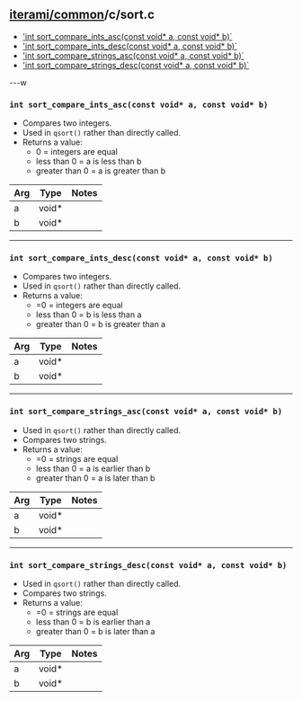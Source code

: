[iterami/common](https://github.com/iterami/Documentation.htm/blob/gh-pages/common/README.md)/c/sort.c
------------------------------------------------------------------------------------------------------

* ['int sort_compare_ints_asc(const void* a, const void* b)`](#int-sort_compare_ints_ascconst-void-a-const-void-b)
* ['int sort_compare_ints_desc(const void* a, const void* b)`](#int-sort_compare_ints_descconst-void-a-const-void-b)
* ['int sort_compare_strings_asc(const void* a, const void* b)`](#int-sort_compare_strings_ascconst-void-a-const-void-b)
* ['int sort_compare_strings_desc(const void* a, const void* b)`](#int-sort_compare_strings_ascconst-void-a-const-void-b)

---w

### `int sort_compare_ints_asc(const void* a, const void* b)`
* Compares two integers.
* Used in `qsort()` rather than directly called.
* Returns a value:
  * 0 = integers are equal
  * less than 0 = a is less than b
  * greater than 0 = a is greater than b

Arg | Type  | Notes
----|-------|----------------------------
a   | void* |
b   | void* |

---

### `int sort_compare_ints_desc(const void* a, const void* b)`
* Compares two integers.
* Used in `qsort()` rather than directly called.
* Returns a value:
  * =0 = integers are equal
  * less than 0 = b is less than a
  * greater than 0 = b is greater than a

Arg | Type  | Notes
----|-------|----------------------------
a   | void* |
b   | void* |

---

### `int sort_compare_strings_asc(const void* a, const void* b)`
* Used in `qsort()` rather than directly called.
* Compares two strings.
* Returns a value:
  * =0 = strings are equal
  * less than 0 = a is earlier than b
  * greater than 0 = a is later than b

Arg | Type  | Notes
----|-------|----------------------------
a   | void* |
b   | void* |

---

### `int sort_compare_strings_desc(const void* a, const void* b)`
* Used in `qsort()` rather than directly called.
* Compares two strings.
* Returns a value:
  * =0 = strings are equal
  * less than 0 = b is earlier than a
  * greater than 0 = b is later than a

Arg | Type  | Notes
----|-------|----------------------------
a   | void* |
b   | void* |
